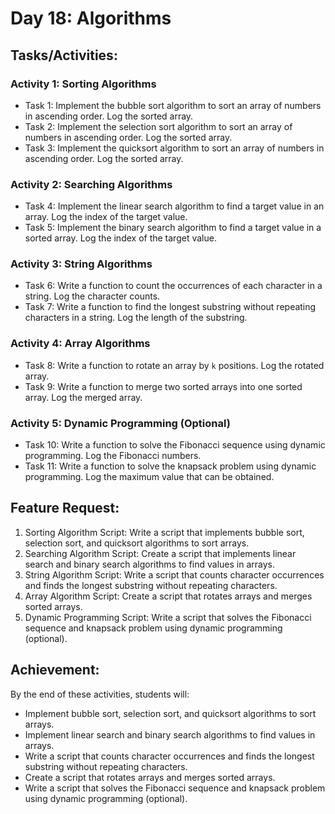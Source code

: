 # Day 18: Algorithms

## Tasks/Activities:

### Activity 1: Sorting Algorithms

- Task 1: Implement the bubble sort algorithm to sort an array of numbers in ascending order. Log the sorted array.
- Task 2: Implement the selection sort algorithm to sort an array of numbers in ascending order. Log the sorted array.
- Task 3: Implement the quicksort algorithm to sort an array of numbers in ascending order. Log the sorted array.

### Activity 2: Searching Algorithms

- Task 4: Implement the linear search algorithm to find a target value in an array. Log the index of the target value.
- Task 5: Implement the binary search algorithm to find a target value in a sorted array. Log the index of the target value.

### Activity 3: String Algorithms

- Task 6: Write a function to count the occurrences of each character in a string. Log the character counts.
- Task 7: Write a function to find the longest substring without repeating characters in a string. Log the length of the substring.

### Activity 4: Array Algorithms

- Task 8: Write a function to rotate an array by `k` positions. Log the rotated array.
- Task 9: Write a function to merge two sorted arrays into one sorted array. Log the merged array.

### Activity 5: Dynamic Programming (Optional)

- Task 10: Write a function to solve the Fibonacci sequence using dynamic programming. Log the Fibonacci numbers.
- Task 11: Write a function to solve the knapsack problem using dynamic programming. Log the maximum value that can be obtained.

## Feature Request:

1. Sorting Algorithm Script: Write a script that implements bubble sort, selection sort, and quicksort algorithms to sort arrays.
2. Searching Algorithm Script: Create a script that implements linear search and binary search algorithms to find values in arrays.
3. String Algorithm Script: Write a script that counts character occurrences and finds the longest substring without repeating characters.
4. Array Algorithm Script: Create a script that rotates arrays and merges sorted arrays.
5. Dynamic Programming Script: Write a script that solves the Fibonacci sequence and knapsack problem using dynamic programming (optional).

## Achievement:

By the end of these activities, students will:

- Implement bubble sort, selection sort, and quicksort algorithms to sort arrays.
- Implement linear search and binary search algorithms to find values in arrays.
- Write a script that counts character occurrences and finds the longest substring without repeating characters.
- Create a script that rotates arrays and merges sorted arrays.
- Write a script that solves the Fibonacci sequence and knapsack problem using dynamic programming (optional).

